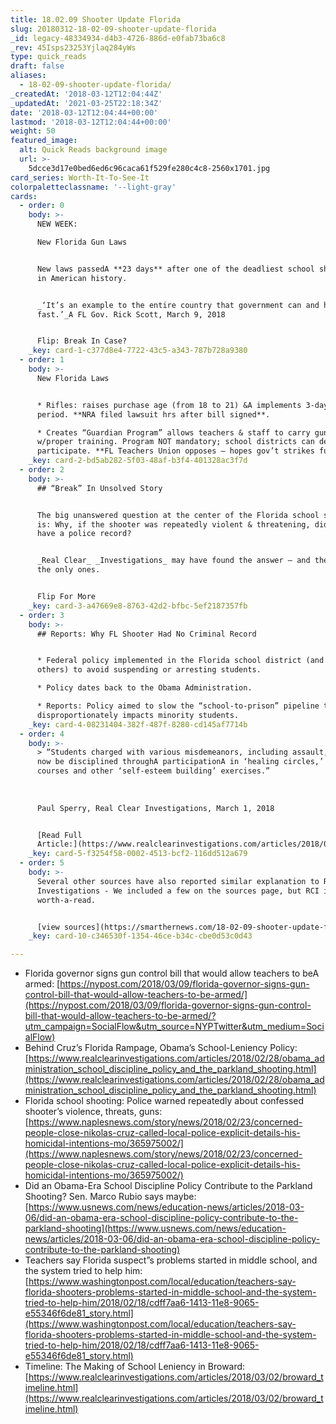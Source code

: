 ```yaml
---
title: 18.02.09 Shooter Update Florida
slug: 20180312-18-02-09-shooter-update-florida
_id: legacy-48334934-d4b3-4726-886d-e0fab73ba6c8
_rev: 45Isps23253Yjlaq284yWs
type: quick_reads
draft: false
aliases:
  - 18-02-09-shooter-update-florida/
_createdAt: '2018-03-12T12:04:44Z'
_updatedAt: '2021-03-25T22:18:34Z'
date: '2018-03-12T12:04:44+00:00'
lastmod: '2018-03-12T12:04:44+00:00'
weight: 50
featured_image:
  alt: Quick Reads background image
  url: >-
    5dcce3d17e0bed6ed6c96caca61f529fe280c4c8-2560x1701.jpg
card_series: Worth-It-To-See-It
colorpaletteclassname: '--light-gray'
cards:
  - order: 0
    body: >-
      NEW WEEK:  

      New Florida Gun Laws


      New laws passedA **23 days** after one of the deadliest school shootings
      in American history.


      _‘It’s an example to the entire country that government can and has moved
      fast.’_A FL Gov. Rick Scott, March 9, 2018


      Flip: Break In Case?
    _key: card-1-c377d8e4-7722-43c5-a343-787b728a9380
  - order: 1
    body: >-
      New Florida Laws


      * Rifles: raises purchase age (from 18 to 21) &A implements 3-day waiting
      period. **NRA filed lawsuit hrs after bill signed**.

      * Creates “Guardian Program” allows teachers & staff to carry guns
      w/proper training. Program NOT mandatory; school districts can decide to
      participate. **FL Teachers Union opposes – hopes gov’t strikes funding.**
    _key: card-2-bd5ab282-5f03-48af-b3f4-401328ac3f7d
  - order: 2
    body: >-
      ## “Break” In Unsolved Story


      The big unanswered question at the center of the Florida school shooting
      is: Why, if the shooter was repeatedly violent & threatening, did he NOT
      have a police record?


      _Real Clear_ _Investigations_ may have found the answer – and they aren’t
      the only ones.


      Flip For More
    _key: card-3-a47669e8-8763-42d2-bfbc-5ef2187357fb
  - order: 3
    body: >-
      ## Reports: Why FL Shooter Had No Criminal Record


      * Federal policy implemented in the Florida school district (and many
      others) to avoid suspending or arresting students.

      * Policy dates back to the Obama Administration.

      * Reports: Policy aimed to slow the “school-to-prison” pipeline that
      disproportionately impacts minority students.
    _key: card-4-08231404-382f-487f-8280-cd145af7714b
  - order: 4
    body: >-
      > “Students charged with various misdemeanors, including assault, would
      now be disciplined throughA participationA in ‘healing circles,’ obstacle
      courses and other ‘self-esteem building’ exercises.”  
        
        
        
      Paul Sperry, Real Clear Investigations, March 1, 2018


      [Read Full
      Article:](https://www.realclearinvestigations.com/articles/2018/02/28/obama_administration_school_discipline_policy_and_the_parkland_shooting.html)
    _key: card-5-f3254f58-0002-4513-bcf2-116dd512a679
  - order: 5
    body: >-
      Several other sources have also reported similar explanation to Real Clear
      Investigations - We included a few on the sources page, but RCI is
      worth-a-read.


      [view sources](https://smarthernews.com/18-02-09-shooter-update-florida/)
    _key: card-10-c346530f-1354-46ce-b34c-cbe0d53c0d43

---
```

* Florida governor signs gun control bill that would allow teachers to beA armed: [https://nypost.com/2018/03/09/florida-governor-signs-gun-control-bill-that-would-allow-teachers-to-be-armed/](https://nypost.com/2018/03/09/florida-governor-signs-gun-control-bill-that-would-allow-teachers-to-be-armed/?utm_campaign=SocialFlow&utm_source=NYPTwitter&utm_medium=SocialFlow)
* Behind Cruz’s Florida Rampage, Obama’s School-Leniency Policy: [https://www.realclearinvestigations.com/articles/2018/02/28/obama_administration_school_discipline_policy_and_the_parkland_shooting.html](https://www.realclearinvestigations.com/articles/2018/02/28/obama_administration_school_discipline_policy_and_the_parkland_shooting.html)
* Florida school shooting: Police warned repeatedly about confessed shooter’s violence, threats, guns: [https://www.naplesnews.com/story/news/2018/02/23/concerned-people-close-nikolas-cruz-called-local-police-explicit-details-his-homicidal-intentions-mo/365975002/](https://www.naplesnews.com/story/news/2018/02/23/concerned-people-close-nikolas-cruz-called-local-police-explicit-details-his-homicidal-intentions-mo/365975002/)
* Did an Obama-Era School Discipline Policy Contribute to the Parkland Shooting? Sen. Marco Rubio says maybe: [https://www.usnews.com/news/education-news/articles/2018-03-06/did-an-obama-era-school-discipline-policy-contribute-to-the-parkland-shooting](https://www.usnews.com/news/education-news/articles/2018-03-06/did-an-obama-era-school-discipline-policy-contribute-to-the-parkland-shooting)
* Teachers say Florida suspect”s problems started in middle school, and the system tried to help him: [https://www.washingtonpost.com/local/education/teachers-say-florida-shooters-problems-started-in-middle-school-and-the-system-tried-to-help-him/2018/02/18/cdff7aa6-1413-11e8-9065-e55346f6de81_story.html](https://www.washingtonpost.com/local/education/teachers-say-florida-shooters-problems-started-in-middle-school-and-the-system-tried-to-help-him/2018/02/18/cdff7aa6-1413-11e8-9065-e55346f6de81_story.html)
* Timeline: The Making of School Leniency in Broward: [https://www.realclearinvestigations.com/articles/2018/03/02/broward_timeline.html](https://www.realclearinvestigations.com/articles/2018/03/02/broward_timeline.html)